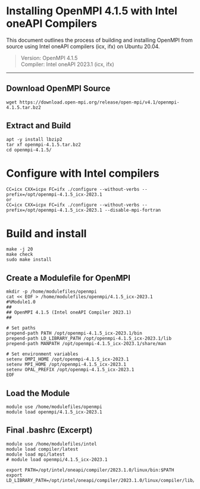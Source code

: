 # Installing OpenMPI 4.1.5 with Intel oneAPI Compilers

This document outlines the process of building and installing OpenMPI from source using Intel oneAPI compilers (icx, ifx) on Ubuntu 20.04.

> Version: OpenMPI 4.1.5  
> Compiler: Intel oneAPI 2023.1 (icx, ifx)

---

## Download OpenMPI Source
```
wget https://download.open-mpi.org/release/open-mpi/v4.1/openmpi-4.1.5.tar.bz2
```

## Extract and Build
```
apt -y install lbzip2
tar xf openmpi-4.1.5.tar.bz2
cd openmpi-4.1.5/
```

# Configure with Intel compilers
```
CC=icx CXX=icpx FC=ifx ./configure --without-verbs --prefix=/opt/openmpi-4.1.5_icx-2023.1
or
CC=icx CXX=icpx FC=ifx ./configure --without-verbs --prefix=/opt/openmpi-4.1.5_icx-2023.1 --disable-mpi-fortran
```

# Build and install
```
make -j 20
make check
sudo make install
```

## Create a Modulefile for OpenMPI
```
mkdir -p /home/modulefiles/openmpi
cat << EOF > /home/modulefiles/openmpi/4.1.5_icx-2023.1
#%Module1.0
##
## OpenMPI 4.1.5 (Intel oneAPI Compiler 2023.1)
##

# Set paths
prepend-path PATH /opt/openmpi-4.1.5_icx-2023.1/bin
prepend-path LD_LIBRARY_PATH /opt/openmpi-4.1.5_icx-2023.1/lib
prepend-path MANPATH /opt/openmpi-4.1.5_icx-2023.1/share/man

# Set environment variables
setenv OMPI_HOME /opt/openmpi-4.1.5_icx-2023.1
setenv MPI_HOME /opt/openmpi-4.1.5_icx-2023.1
setenv OPAL_PREFIX /opt/openmpi-4.1.5_icx-2023.1
EOF
```

## Load the Module
```
module use /home/modulefiles/openmpi
module load openmpi/4.1.5_icx-2023.1
```

## Final .bashrc (Excerpt)
```
module use /home/modulefiles/intel
module load compiler/latest
module load mpi/latest
# module load openmpi/4.1.5_icx-2023.1

export PATH=/opt/intel/oneapi/compiler/2023.1.0/linux/bin:$PATH
export LD_LIBRARY_PATH=/opt/intel/oneapi/compiler/2023.1.0/linux/compiler/lib/intel64_lin:$LD_LIBRARY_PATH
```
